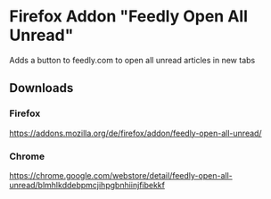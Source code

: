 # Firefox Addon "Feedly Open All Unread"

Adds a button to feedly.com to open all unread articles in new tabs

## Downloads

### Firefox

https://addons.mozilla.org/de/firefox/addon/feedly-open-all-unread/

### Chrome

https://chrome.google.com/webstore/detail/feedly-open-all-unread/blmhlkddebpmcjihpgbnhiinjfibekkf
